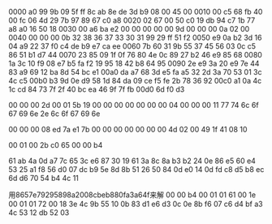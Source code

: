 0000   a0 99 9b 09 5f ff 8c ab 8e de 3d b9 08 00 45 00
0010   00 c5 68 fb 40 00 fc 06 4d 29 7b 97 89 67 c0 a8
0020   02 67 00 50 c0 19 db 94 c7 1b 77 a8 a0 16 50 18
0030   00 a6 ba e2 00 00
00 00 00 9d 00 00 00 0a 02 00
0040   00 00 00 0b 32 38 36 37 33 30 31
      99 29 ff 51 f2
0050   e9 0a b2 3d 16 04 a9 22 37 f0 c4 de b9 e7 ca ee
0060   7b 60 31 9b 55 37 45 56 03 0c c5 86 51 b1 d7 44
0070   23 85 09 1f 0f 76 80 4e 0c 89 27 b2 46 e9 85 68
0080   1a 3c 10 f9 08 e7 b5 fa f2 19 95 18 42 b8 64 95
0090   2e e9 3a 20 e9 7e 44 83 a9 69 12 ba 8d 54 bc e1
00a0   da a7 68 3d e5 fa a5 32 2d 3a 70 53 01 3c 4c c5
00b0   b3 9d 0e d9 58 1d 84 da 09 ce f5 fe 2b 78 36 92
00c0   a1 0a 4c 1c cd 84 73 7f 2f 40 bc ea 46 9f 7f fb
00d0   6d f0 d3


00 00 00 2d
00 01 5b 19
00 00 00 00
00 00 00 04
00 00 00 11
77 74 6c 6f 67 69 6e 2e 6c 6f 67 69 6e

00 00 00 08
ed 7a e1 7b
00 00 00 00 00 00 00
4d 02 00 49
1f 41 08 10

00 01
00 2b c0 65
00 00
b4

61 ab 4a 0d a7 7c 65 3c e6 87 30 19 61 3a 8c 8a
b3 b2 24 0e 86 e5 60 e4 53 25 a1 f8 56 d0 07 dc
b9 5e 8d 8b 51 26 50 84 0d e0 14 0d fd c8 d5 b8
ec 6d d6 70 54 b4 4c 11

用8657e79295898a2008cbeb880fa3a64f来解
    00 00 b4 00 01 01 61 00 1e 00 01 01 72 00 18
    3e 4c 9b 55 10 0b 83 d1 e6 d3 0c 0e 8b f6 07 c6
    d4 bf a3 4c 53 12 db 52
03
